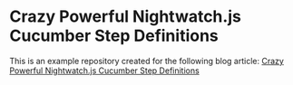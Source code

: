 # Crazy Powerful Nightwatch.js Cucumber Step Definitions

This is an example repository created for the following blog article: [Crazy Powerful Nightwatch.js Cucumber Step Definitions](https://markus.oberlehner.net/blog/crazy-powerful-nightwatch-cucumber-step-definitions/)
